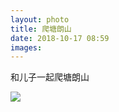 ```yaml
---
layout: photo
title: 爬塘朗山
date: 2018-10-17 08:59
images: 
---
```


和儿子一起爬塘朗山

![]({{site:url}}/photo/20181017/hike.jpeg)
